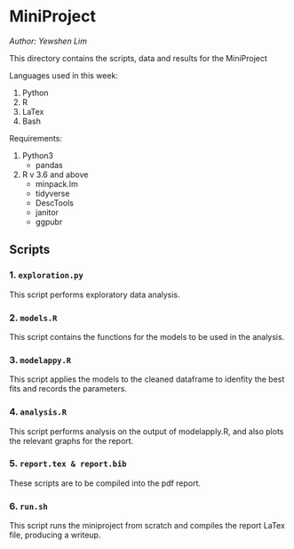 # MiniProject

*Author: Yewshen Lim*

This directory contains the scripts, data and results for the MiniProject

Languages used in this week:
1. Python
2. R
3. LaTex
4. Bash

Requirements:
1. Python3
    - pandas
2. R v 3.6 and above
    - minpack.lm
    - tidyverse
    - DescTools
    - janitor
    - ggpubr

## Scripts

### 1. `exploration.py`

This script performs exploratory data analysis.

### 2. `models.R`

This script contains the functions for the models to be used in the analysis.

### 3. `modelappy.R`

This script applies the models to the cleaned dataframe to idenfity the best fits and records the parameters.

### 4. `analysis.R`

This script performs analysis on the output of modelapply.R, and also plots the relevant graphs for the report.

### 5. `report.tex & report.bib`

These scripts are to be compiled into the pdf report.

### 6. `run.sh`

This script runs the miniproject from scratch and compiles the report LaTex file, producing a writeup.
